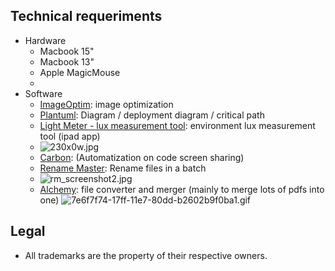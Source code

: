 ## Technical requeriments ##

* Hardware
     - Macbook 15"
     - Macbook 13"
     - Apple MagicMouse
     - 
* Software
     - [ImageOptim](https://github.com/ImageOptim/ImageOptim): image optimization
     - [Plantuml](http://www.plantuml.com/plantuml/uml/):  Diagram / deployment diagram / critical path
     - [Light Meter - lux measurement tool](https://itunes.apple.com/es/app/light-meter-lux-measurement-tool/id642285909?mt=8): environment lux measurement tool (ipad app)
     - ![230x0w.jpg](https://bitbucket.org/repo/5qA7gpA/images/561974045-230x0w.jpg)
     - [Carbon](https://carbon.now.sh/): (Automatization on code screen sharing)
     - [Rename Master](http://www.joejoesoft.com/vcms/108/): Rename files in a batch
     - ![rm_screenshot2.jpg](https://bitbucket.org/repo/5qA7gpA/images/1559824972-rm_screenshot2.jpg)
     - [Alchemy](https://github.com/dawnlabs/alchemy): file converter and merger (mainly to merge lots of pdfs into one)
     ![7e6f7f74-17ff-11e7-80dd-b2602b9f0ba1.gif](https://bitbucket.org/repo/5qA7gpA/images/2680327398-7e6f7f74-17ff-11e7-80dd-b2602b9f0ba1.gif)

     
## Legal ##

* All trademarks are the property of their respective owners.